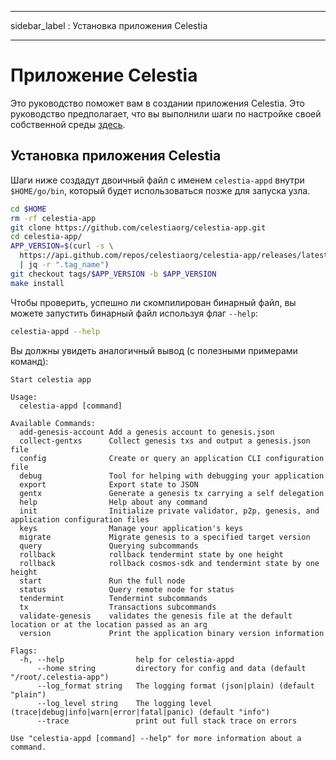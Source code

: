 - - -
sidebar_label : Установка приложения Celestia
- - -

# Приложение Celestia
<!-- markdownlint-disable MD013 -->

Это руководство поможет вам в создании приложения Celestia. Это руководство предполагает, что вы выполнили шаги по настройке своей собственной среды [здесь](./environment.md).

## Установка приложения Celestia

Шаги ниже создадут двоичный файл с именем `celestia-appd` внутри `$HOME/go/bin`, который будет использоваться позже для запуска узла.

```sh
cd $HOME
rm -rf celestia-app
git clone https://github.com/celestiaorg/celestia-app.git
cd celestia-app/
APP_VERSION=$(curl -s \
  https://api.github.com/repos/celestiaorg/celestia-app/releases/latest \
  | jq -r ".tag_name")
git checkout tags/$APP_VERSION -b $APP_VERSION
make install
```

Чтобы проверить, успешно ли скомпилирован бинарный файл, вы можете запустить бинарный файл используя флаг `--help`:

```sh
celestia-appd --help
```

Вы должны увидеть аналогичный вывод (с полезными примерами команд):

```text
Start celestia app

Usage:
  celestia-appd [command]

Available Commands:
  add-genesis-account Add a genesis account to genesis.json
  collect-gentxs      Collect genesis txs and output a genesis.json file
  config              Create or query an application CLI configuration file
  debug               Tool for helping with debugging your application
  export              Export state to JSON
  gentx               Generate a genesis tx carrying a self delegation
  help                Help about any command
  init                Initialize private validator, p2p, genesis, and application configuration files
  keys                Manage your application's keys
  migrate             Migrate genesis to a specified target version
  query               Querying subcommands
  rollback            rollback tendermint state by one height
  rollback            rollback cosmos-sdk and tendermint state by one height
  start               Run the full node
  status              Query remote node for status
  tendermint          Tendermint subcommands
  tx                  Transactions subcommands
  validate-genesis    validates the genesis file at the default location or at the location passed as an arg
  version             Print the application binary version information

Flags:
  -h, --help                help for celestia-appd
      --home string         directory for config and data (default "/root/.celestia-app")
      --log_format string   The logging format (json|plain) (default "plain")
      --log_level string    The logging level (trace|debug|info|warn|error|fatal|panic) (default "info")
      --trace               print out full stack trace on errors

Use "celestia-appd [command] --help" for more information about a command.
```
